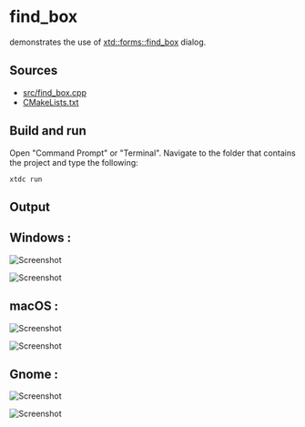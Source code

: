 # find_box

demonstrates the use of [xtd::forms::find_box](https://gammasoft71.github.io/xtd/reference_guides/latest/classxtd_1_1forms_1_1find__box.html) dialog.

## Sources

* [src/find_box.cpp](src/find_box.cpp)
* [CMakeLists.txt](CMakeLists.txt)

## Build and run

Open "Command Prompt" or "Terminal". Navigate to the folder that contains the project and type the following:

```shell
xtdc run
```

## Output

## Windows :

![Screenshot](../../../../docs/pictures/examples/find_box_w.png)

![Screenshot](../../../../docs/pictures/examples/find_box_wd.png)

## macOS :

![Screenshot](../../../../docs/pictures/examples/find_box_m.png)

![Screenshot](../../../../docs/pictures/examples/find_box_md.png)

## Gnome :

![Screenshot](../../../../docs/pictures/examples/find_box_g.png)

![Screenshot](../../../../docs/pictures/examples/find_box_gd.png)
